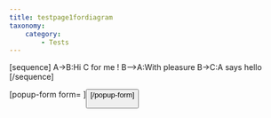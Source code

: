 ```yaml
---
title: testpage1fordiagram
taxonomy:
    category:
        - Tests
---
```


[sequence]
A->B:Hi C for me !
B-->A:With pleasure
B->C:A says hello
[/sequence]

[popup-form form=<formname> <other options>]<Button text>[/popup-form]
